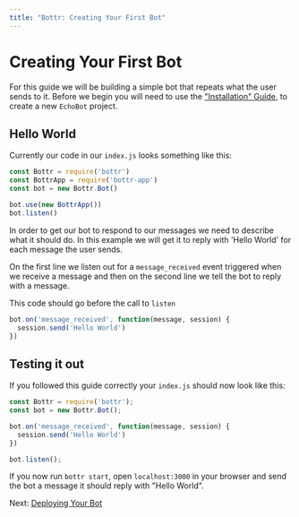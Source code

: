 ```yaml
---
title: "Bottr: Creating Your First Bot"
---
```

# Creating Your First Bot

For this guide we will be building a simple bot that repeats what the user sends to it. Before we begin you will need to use the ["Installation" Guide](installation.html), to create a new `EchoBot` project.

## Hello World

Currently our code in our `index.js` looks something like this:

```javascript
const Bottr = require('bottr')
const BottrApp = require('bottr-app')
const bot = new Bottr.Bot()

bot.use(new BottrApp())
bot.listen()
```

In order to get our bot to respond to our messages we need to describe what it should do. In this example we will get it to reply with 'Hello World' for each message the user sends.

On the first line we listen out for a `message_received` event triggered when we receive a message and then on the second line we tell the bot to reply with a message.

This code should go before the call to `listen`

```javascript
bot.on('message_received', function(message, session) {
  session.send('Hello World')
})
```

## Testing it out

If you followed this guide correctly your `index.js` should now look like this:

```javascript
const Bottr = require('bottr');
const bot = new Bottr.Bot();

bot.on('message_received', function(message, session) {
  session.send('Hello World')
})

bot.listen();
```

If you now run `bottr start`, open `localhost:3000` in your browser and send the bot a message it should reply with "Hello World".

Next: [Deploying Your Bot](deploying-your-first-bot.html)

